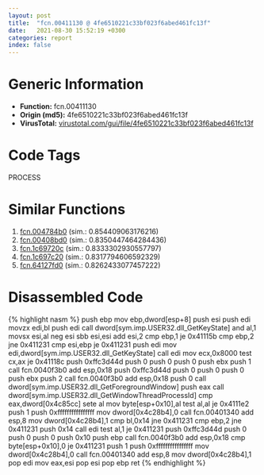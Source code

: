 ```yaml
---
layout: post
title:  "fcn.00411130 @ 4fe6510221c33bf023f6abed461fc13f"
date:   2021-08-30 15:52:19 +0300
categories: report
index: false
---
```


# Generic Information
- **Function:** fcn.00411130
- **Origin (md5):** 4fe6510221c33bf023f6abed461fc13f
- **VirusTotal:** [virustotal.com/gui/file/4fe6510221c33bf023f6abed461fc13f][virustotal_ref]

# Code Tags
<span class="tag" id="PROCESS">PROCESS</span>


# Similar Functions

1. [fcn.004784b0][similar_1_ref] (sim.: 0.854409063176216)
2. [fcn.00408bd0][similar_2_ref] (sim.: 0.8350447464284436)
3. [fcn.1c69720c][similar_3_ref] (sim.: 0.8333302930557797)
4. [fcn.1c697c20][similar_4_ref] (sim.: 0.8317794606592329)
5. [fcn.64127fd0][similar_5_ref] (sim.: 0.8262433077457222)


# Disassembled Code

{% highlight nasm %}
push ebp
mov ebp,dword[esp+8]
push esi
push edi
movzx edi,bl
push edi
call dword[sym.imp.USER32.dll_GetKeyState]
and al,1
movsx esi,al
neg esi
sbb esi,esi
add esi,2
cmp ebp,1
je 0x41115b
cmp ebp,2
jne 0x411231
cmp esi,ebp
je 0x411231
push edi
mov edi,dword[sym.imp.USER32.dll_GetKeyState]
call edi
mov ecx,0x8000
test cx,ax
je 0x41118c
push 0xffc3d44d
push 0
push 0
push 0
push ebx
push 1
call fcn.0040f3b0
add esp,0x18
push 0xffc3d44d
push 0
push 0
push 0
push ebx
push 2
call fcn.0040f3b0
add esp,0x18
push 0
call dword[sym.imp.USER32.dll_GetForegroundWindow]
push eax
call dword[sym.imp.USER32.dll_GetWindowThreadProcessId]
cmp eax,dword[0x4c85cc]
sete al
mov byte[esp+0x10],al
test al,al
je 0x4111e2
push 1
push 0xffffffffffffffff
mov dword[0x4c28b4],0
call fcn.00401340
add esp,8
mov dword[0x4c28b4],1
cmp bl,0x14
jne 0x411231
cmp ebp,2
jne 0x411231
push 0x14
call edi
test al,1
je 0x411231
push 0xffc3d44d
push 0
push 0
push 0
push 0x10
push ebp
call fcn.0040f3b0
add esp,0x18
cmp byte[esp+0x10],0
je 0x411231
push 1
push 0xffffffffffffffff
mov dword[0x4c28b4],0
call fcn.00401340
add esp,8
mov dword[0x4c28b4],1
pop edi
mov eax,esi
pop esi
pop ebp
ret
{% endhighlight %}


[similar_1_ref]: /report/fcn.004784b0@e2ba7f10eb234338a49853c34d7d9c56
[similar_2_ref]: /report/fcn.00408bd0@4fe6510221c33bf023f6abed461fc13f
[similar_3_ref]: /report/fcn.1c69720c@2d079ba83dda3113f0607d58292b7a26
[similar_4_ref]: /report/fcn.1c697c20@2d079ba83dda3113f0607d58292b7a26
[similar_5_ref]: /report/fcn.64127fd0@07e4412910bcf0f5969ef64c44eecb2d
[virustotal_ref]: https://www.virustotal.com/gui/file/4fe6510221c33bf023f6abed461fc13f